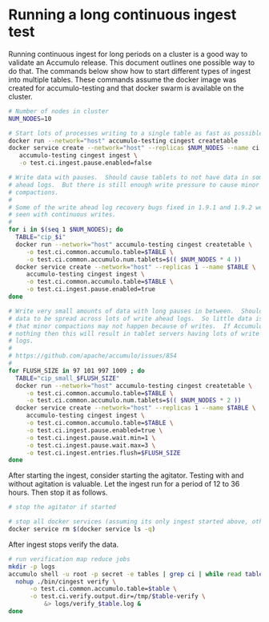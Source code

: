 <!--

    Licensed to the Apache Software Foundation (ASF) under one
    or more contributor license agreements.  See the NOTICE file
    distributed with this work for additional information
    regarding copyright ownership.  The ASF licenses this file
    to you under the Apache License, Version 2.0 (the
    "License"); you may not use this file except in compliance
    with the License.  You may obtain a copy of the License at

      https://www.apache.org/licenses/LICENSE-2.0

    Unless required by applicable law or agreed to in writing,
    software distributed under the License is distributed on an
    "AS IS" BASIS, WITHOUT WARRANTIES OR CONDITIONS OF ANY
    KIND, either express or implied.  See the License for the
    specific language governing permissions and limitations
    under the License.

-->

# Running a long continuous ingest test

Running continuous ingest for long periods on a cluster is a good way to
validate an Accumulo release.  This document outlines one possible way to do
that.  The commands below show how to start different types of ingest into 
multiple tables.  These commands assume the docker image was created for 
accumulo-testing and that docker swarm is available on the cluster.

```bash
# Number of nodes in cluster
NUM_NODES=10

# Start lots of processes writing to a single table as fast as possible
docker run --network="host" accumulo-testing cingest createtable
docker service create --network="host" --replicas $NUM_NODES --name ci \
   accumulo-testing cingest ingest \
   -o test.ci.ingest.pause.enabled=false

# Write data with pauses.  Should cause tablets to not have data in some write
# ahead logs.  But there is still enough write pressure to cause minor
# compactions.
#
# Some of the write ahead log recovery bugs fixed in 1.9.1 and 1.9.2 were not
# seen with continuous writes.
#
for i in $(seq 1 $NUM_NODES); do
  TABLE="cip_$i"
  docker run --network="host" accumulo-testing cingest createtable \
     -o test.ci.common.accumulo.table=$TABLE \
     -o test.ci.common.accumulo.num.tablets=$(( $NUM_NODES * 4 ))
  docker service create --network="host" --replicas 1 --name $TABLE \
     accumulo-testing cingest ingest \
     -o test.ci.common.accumulo.table=$TABLE \
     -o test.ci.ingest.pause.enabled=true
done

# Write very small amounts of data with long pauses in between.  Should cause
# data to be spread across lots of write ahead logs.  So little data is written
# that minor compactions may not happen because of writes.  If Accumulo does
# nothing then this will result in tablet servers having lots of write ahead
# logs.
#
# https://github.com/apache/accumulo/issues/854
#
for FLUSH_SIZE in 97 101 997 1009 ; do
  TABLE="cip_small_$FLUSH_SIZE"
  docker run --network="host" accumulo-testing cingest createtable \
     -o test.ci.common.accumulo.table=$TABLE \
     -o test.ci.common.accumulo.num.tablets=$(( $NUM_NODES * 2 ))
  docker service create --network="host" --replicas 1 --name $TABLE \
     accumulo-testing cingest ingest \
     -o test.ci.common.accumulo.table=$TABLE \
     -o test.ci.ingest.pause.enabled=true \
     -o test.ci.ingest.pause.wait.min=1 \
     -o test.ci.ingest.pause.wait.max=3 \
     -o test.ci.ingest.entries.flush=$FLUSH_SIZE
done
```

After starting the ingest, consider starting the agitator.  Testing with and
without agitation is valuable.  Let the ingest run for a period of 12 to 36
hours. Then stop it as follows.


```bash
# stop the agitator if started

# stop all docker services (assuming its only ingest started above, otherwise do not run)
docker service rm $(docker service ls -q)
```

After ingest stops verify the data.

```bash
# run verification map reduce jobs
mkdir -p logs
accumulo shell -u root -p secret -e tables | grep ci | while read table ; do
  nohup ./bin/cingest verify \
      -o test.ci.common.accumulo.table=$table \
      -o test.ci.verify.output.dir=/tmp/$table-verify \
          &> logs/verify_$table.log &
done
```


